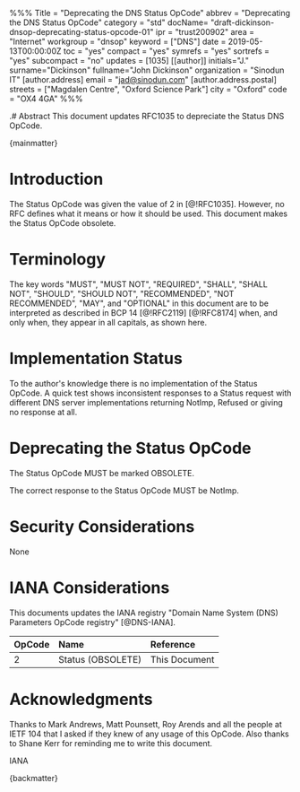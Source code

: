 %%%
    Title = "Deprecating the DNS Status OpCode"
    abbrev = "Deprecating the DNS Status OpCode"
    category = "std"
    docName= "draft-dickinson-dnsop-deprecating-status-opcode-01"
    ipr = "trust200902"
    area = "Internet"
    workgroup = "dnsop"
    keyword = ["DNS"]
    date = 2019-05-13T00:00:00Z
    toc = "yes"
    compact = "yes"
    symrefs = "yes"
    sortrefs = "yes"
    subcompact = "no"
    updates = [1035]
    [[author]]
    initials="J."
    surname="Dickinson"
    fullname="John Dickinson"
    organization = "Sinodun IT"
      [author.address]
      email = "jad@sinodun.com"
      [author.address.postal]
      streets = ["Magdalen Centre", "Oxford Science Park"]
      city = "Oxford"
      code = "OX4 4GA"
%%%

.# Abstract
This document updates RFC1035 to depreciate the Status DNS OpCode.

{mainmatter}

# Introduction

The Status OpCode was given the value of 2 in [@!RFC1035]. However, no RFC defines what it means or how it should be used. This document makes the Status OpCode obsolete.

# Terminology
The key words "MUST", "MUST NOT", "REQUIRED", "SHALL", "SHALL NOT", "SHOULD", "SHOULD NOT", "RECOMMENDED", "NOT RECOMMENDED", "MAY", and "OPTIONAL" in this document are to be interpreted as described in BCP 14 [@!RFC2119] [@!RFC8174] when, and only when, they appear in all capitals, as shown here.

# Implementation Status

To the author's knowledge there is no implementation of the Status OpCode. A quick test shows inconsistent responses to a Status request with different DNS server implementations returning NotImp, Refused or giving no response at all.

# Deprecating the Status OpCode

The Status OpCode MUST be marked OBSOLETE.

The correct response to the Status OpCode MUST be NotImp.

# Security Considerations

None

# IANA Considerations

This documents updates the IANA registry "Domain Name System (DNS) Parameters OpCode registry" [@DNS-IANA].

OpCode | Name | Reference
:------|:-----|:---------
2 | Status (OBSOLETE) | This Document

# Acknowledgments

Thanks to Mark Andrews, Matt Pounsett, Roy Arends and all the people at IETF 104 that I asked if they knew of any usage of this OpCode. Also thanks to Shane Kerr for reminding me to write this document.

<reference anchor='DNS-IANA' target='https://www.iana.org/assignments/dns-parameters/dns-parameters.xhtml#dns-parameters-5'>
    <front>
        <title>Domain Name System (DNS) Parameters OpCode registry</title>
        <author>
            <organization>IANA</organization>
        </author>
        <date year=''/>
    </front>
</reference>

{backmatter}